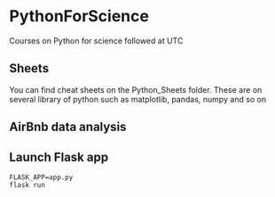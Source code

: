 # PythonForScience
Courses on Python for science followed at UTC

## Sheets

You can find cheat sheets on the Python_Sheets folder. These are on several library of python such as matplotlib, pandas, numpy and so on

## AirBnb data analysis

## Launch Flask app

```
FLASK_APP=app.py
flask run
```
